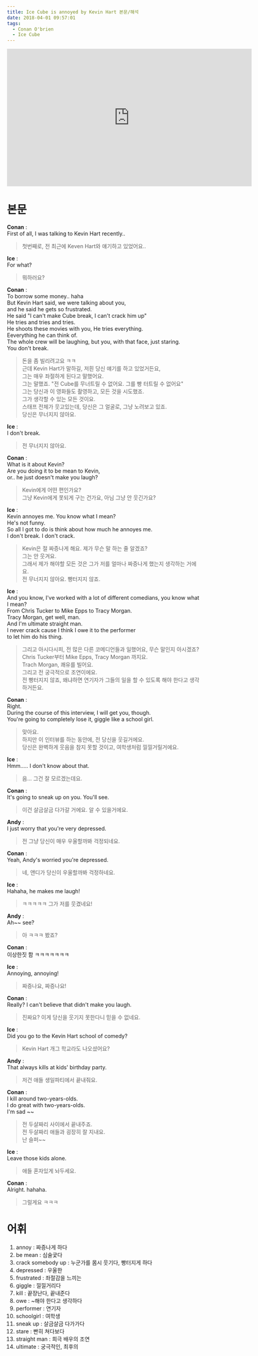 ```yaml
---
title: Ice Cube is annoyed by Kevin Hart 본문/해석
date: 2018-04-01 09:57:01
tags:
  - Conan O'brien
  - Ice Cube
---
```


<iframe width="640" height="360" src="https://www.youtube.com/embed/9huSsQ1kD1g" frameborder="0" allow="autoplay; encrypted-media" allowfullscreen></iframe>

# 본문
**Conan** :  
First of all, I was talking to Kevin Hart recently..   
> 첫번째로, 전 최근에 Keven Hart와 얘기하고 있었어요..  

**Ice** :  
For what?  
> 뭐하러요?  

**Conan** :  
To borrow some money.. haha  
But Kevin Hart said, we were talking about you,  
and he said he gets so frustrated.  
He said "I can't make Cube break, I can't crack him up"  
He tries and tries and tries.  
He shoots these movies with you, He tries everything.  
Eeverything he can think of.  
The whole crew will be laughing, but you, with that face, just staring.  
You don't break.  
> 돈을 좀 빌리려고요 ㅋㅋ  
근데 Kevin Hart가 말하길, 저흰 당신 얘기를 하고 있었거든요,  
그는 매우 좌절하게 된다고 말했어요.  
그는 말했죠. "전 Cube를 무너트릴 수 없어요. 그를 빵 터트릴 수 없어요"  
그는 당신과 이 영화들도 촬영하고, 모든 것을 시도했죠.  
그가 생각할 수 있는 모든 것이요.  
스태프 전체가 웃고있는데, 당신은 그 얼굴로, 그냥 노려보고 있죠.  
당신은 무너지지 않아요.  

**Ice** :  
I don't break.  
> 전 무너지지 않아요.  

**Conan** :  
What is it about Kevin?  
Are you doing it to be mean to Kevin,  
or.. he just doesn't make you laugh?  
> Kevin에게 어떤 편인가요?  
그냥 Kevin에게 못되게 구는 건가요, 아님 그냥 안 웃긴가요?  

**Ice** :  
Kevin annoyes me. You know what I mean?  
He's not funny.  
So all I got to do is think about how much he annoyes me.  
I don't break. I don't crack.  
> Kevin은 절 짜증나게 해요. 제가 무슨 말 하는 줄 알겠죠?  
그는 안 웃겨요.  
그래서 제가 해야할 모든 것은 그가 저를 얼마나 짜증나게 했는지 생각하는 거에요.  
전 무너지지 않아요. 빵터지지 않죠.  

**Ice** :  
And you know, I've worked with a lot of different comedians, you know what I mean?  
From Chris Tucker to Mike Epps to Tracy Morgan.  
Tracy Morgan, get well, man.  
And I'm ultimate straight man.  
I never crack cause I think I owe it to the performer  
to let him do his thing.  
> 그리고 아시다시피, 전 많은 다른 코메디언들과 일했어요, 무슨 말인지 아시겠죠?  
Chris Tucker부터 Mike Epps, Tracy Morgan 까지요.  
Trach Morgan, 쾌유를 빌어요.  
그리고 전 궁극적으로 조연이에요.  
전 빵터지지 않죠, 왜냐하면 연기자가 그들의 일을 할 수 있도록 해야 한다고 생각하거든요.  

**Conan** :  
Right.  
During the course of this interview, I will get you, though.  
You're going to completely lose it, giggle like a school girl.  
> 맞아요.  
하지만 이 인터뷰를 하는 동안에, 전 당신을 웃길거에요.  
당신은 완벽하게 웃음을 참지 못할 것이고, 여학생처럼 낄낄거릴거에요.  

**Ice** :  
Hmm..... I don't know about that.  
> 음... 그건 잘 모르겠는데요.  

**Conan** :  
It's going to sneak up on you. You'll see.  
> 이건 살금살금 다가갈 거에요. 알 수 있을거에요.  

**Andy** :  
I just worry that you're very depressed.  
> 전 그냥 당신이 매우 우울할까봐 걱정되네요.  

**Conan** :  
Yeah, Andy's worried you're depressed.  
> 네, 앤디가 당신이 우울할까봐 걱정하네요.  

**Ice** :  
Hahaha, he makes me laugh!  
> ㅋㅋㅋㅋㅋ 그가 저를 웃겼네요!   

**Andy** :  
Ah~~ see?  
> 아 ㅋㅋㅋ 봤죠?  

**Conan** :  
이상한짓 함 ㅋㅋㅋㅋㅋㅋㅋ  

**Ice** :  
Annoying, annoying!  
> 짜증나요, 짜증나요!  

**Conan** :  
Really? I can't believe that didn't make you laugh.  
> 진짜요? 이게 당신을 웃기지 못한다니 믿을 수 없네요.  

**Ice** :  
Did you go to the Kevin Hart school of comedy?  
> Kevin Hart 개그 학교라도 나오셨어요?  

**Andy** :  
That always kills at kids' birthday party.  
> 저건 애들 생일파티에서 끝내줘요.  

**Conan** :  
I kill around two-years-olds.  
I do great with two-years-olds.  
I'm sad ~~  
> 전 두살짜리 사이에서 끝내주죠.  
전 두살짜리 애들과 굉장히 잘 지내요.  
난 슬퍼~~  

**Ice** :  
Leave those kids alone.  
> 애들 혼자있게 놔두세요.  

**Conan** :  
Alright. hahaha.  
> 그럴게요 ㅋㅋㅋ

# 어휘
1. annoy : 짜증나게 하다
1. be mean : 심술궃다
1. crack somebody up : 누군가를 몸시 웃기다, 빵터지게 하다
1. depressed : 우울한
1. frustrated : 좌절감을 느끼는
1. giggle : 낄낄거리다
1. kill : 끝장난다, 끝내준다
1. owe : ~해야 한다고 생각하다  
1. performer : 연기자
1. schoolgirl : 여학생
1. sneak up : 살금살금 다가가다
1. stare : 빤히 쳐다보다
1. straight man : 희극 배우의 조연
1. ultimate : 궁극적인, 최후의

<!-- more -->
